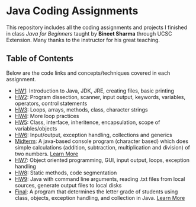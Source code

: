 # Java Coding Assignments
This repository includes all the coding assignments and projects I finished in class *Java for Beginners* taught by **Bineet Sharma** through UCSC Extension. Many thanks to the instructor for his great teaching.

## Table of Contents
Below are the code links and concepts/techniques covered in each assignment.

- [HW1](https://github.com/HonglingLei/Java-Coding-Assignments/tree/master/HW1_Intro_to_Java): Introduction to Java, JDK, JRE, creating files, basic printing
- [HW2](https://github.com/HonglingLei/Java-Coding-Assignments/tree/master/HW2_Datatypes_IO_Operators): Program dissection, scanner, input output, keywords, variables, operators, control statements
- [HW3](https://github.com/HonglingLei/Java-Coding-Assignments/tree/master/HW3_Class_Methods): Loops, arrays, methods, class, character strings
- [HW4](https://github.com/HonglingLei/Java-Coding-Assignments/tree/master/HW4_Class_Exception_Scope): More loop practices
- [HW5](https://github.com/HonglingLei/Java-Coding-Assignments/tree/master/HW5_Advanced_OOP): Class, interface, inheritence, encapsulation, scope of variables/objects
- [HW6](https://github.com/HonglingLei/Java-Coding-Assignments/tree/master/HW6_Input_Output_Collection): Input/output, exception handling, collections and generics
- [Midterm](https://github.com/HonglingLei/Java-Coding-Assignments/tree/master/Midterm_Calculator): A java-based console program (character based) which does simple calculations (addition, subtraction, multiplication and division) of two numbers. [Learn More](https://github.com/HonglingLei/Calculator)
- [HW7](https://github.com/HonglingLei/Java-Coding-Assignments/tree/master/HW7_OOP_Practice): Object oriented programming, GUI, input output, loops, exception handling
- [HW8](https://github.com/HonglingLei/Java-Coding-Assignments/tree/master/HW8_Static_Method): Static methods, code segmentation
- [HW9](https://github.com/HonglingLei/Java-Coding-Assignments/tree/master/HW9_CMLArguments): Java with command line arguments, reading .txt files from local sources, generate output files to local disks
- [Final](https://github.com/HonglingLei/Java-Coding-Assignments/tree/master/Final_OOP_LetterGrader): A program that determines the letter grade of students using class, objects, exception handling, and collection in Java. [Learn More](https://github.com/HonglingLei/Letter-Grader)
